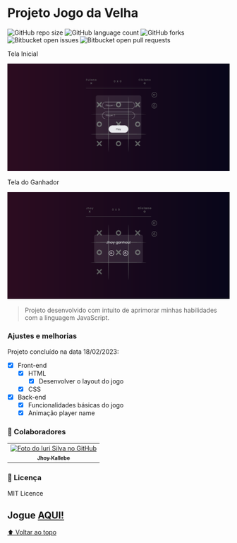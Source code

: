 # Projeto Jogo da Velha

![GitHub repo size](https://img.shields.io/github/repo-size/Jhoy-Kallebe/Jogo_da_Velha?style=for-the-badge)
![GitHub language count](https://img.shields.io/github/languages/count/Jhoy-Kallebe/Jogo_da_Velha?style=for-the-badge)
![GitHub forks](https://img.shields.io/github/forks/Jhoy-Kallebe/Jogo_da_Velha?style=for-the-badge)
![Bitbucket open issues](https://img.shields.io/bitbucket/issues/Jhoy-Kallebe/Jogo_da_Velha?style=for-the-badge)
![Bitbucket open pull requests](https://img.shields.io/bitbucket/pr-raw/Jhoy-Kallebe/Jogo_da_Velha?style=for-the-badge)

<p>Tela Inicial</p>
<img src="play-game.png" width="600px;" alt="imagem tela inicial">
<p>Tela do Ganhador</p>
<img src="game-win.png" width="600px;" alt="imagem tela ganhador">

> Projeto desenvolvido com intuito de aprimorar minhas habilidades com a linguagem JavaScript.
### Ajustes e melhorias
Projeto concluído na data 18/02/2023:

- [x] Front-end
  - [x] HTML
    - [x] Desenvolver o layout do jogo
  - [x] CSS
- [x] Back-end
  - [x] Funcionalidades básicas do jogo
  - [x] Animação player name

### 🤝 Colaboradores

<table>
  <tr>
    <td align="center">
      <a href="https://github.com/Jhoy-Kallebe">
        <img src="https://avatars.githubusercontent.com/u/98123726?v=4" width="100px;" alt="Foto do Iuri Silva no GitHub"/><br>
        <sub>
          <b>Jhoy Kallebe</b>
        </sub>
      </a>
    </td>
  </tr>
</table>

### 📝 Licença

MIT Licence

## Jogue <a href="https://jhoy-kallebe.github.io/Jogo_da_Velha/app/src/">AQUI!</a>

[⬆ Voltar ao topo](#projeto-jogo-da-velha)<br>

